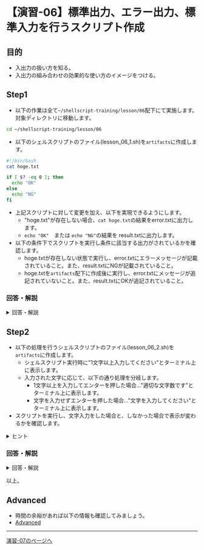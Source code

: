 # 【演習-06】標準出力、エラー出力、標準入力を行うスクリプト作成

## 目的

- 入出力の扱い方を知る。
- 入出力の組み合わせの効果的な使い方のイメージをつける。

## Step1

- 以下の作業は全て`~/shellscript-training/lesson/06`配下にて実施します。対象ディレクトリに移動します。

```bash
cd ~/shellscript-training/lesson/06
```

- 以下のシェルスクリプトのファイル(lesson_06_1.sh)を`artifacts`に作成します。  

``` sh
#!/bin/bash
cat hoge.txt

if [ $? -eq 0 ]; then
  echo "OK"
else
  echo "NG"
fi
```

- 上記スクリプトに対して変更を加え、以下を実現できるようにします。
  - "hoge.txt"が存在しない場合、`cat hoge.txt`の結果をerror.txtに出力します。
  - `echo "OK"`　または `echo "NG"`の結果を result.txtに出力します。
- 以下の条件下でスクリプトを実行し条件に該当する出力がされているかを確認します。
    - hoge.txtが存在しない状態で実行し、error.txtにエラーメッセージが記載されていること。また、result.txtにNGが記載されていること。
    - hoge.txtを`artifacts`配下に作成後に実行し、error.txtにメッセージが追記されていないこと。また、result.txtにOKが追記されていること。

### 回答・解説

<details>
<summary>回答・解説</summary>
<div>

- 以下の内容でlesson_06_1.shを作成します。

```bash
#!/bin/bash
DIRECTORY=~/shellscript-training/lesson/06/artifacts
cat ${DIRECTORY}/hoge.txt 2>> ${DIRECTORY}/error.txt

if [ $? -eq 0 ]; then
  echo "OK" >> ${DIRECTORY}/result.txt
else
  echo "NG" >> ${DIRECTORY}/result.txt
fi
```

- `2>>　ファイル名`　…　標準エラー出力。エラー情報をファイルに追記型で出力します。
- `>>　ファイル名`　…　標準出力。コマンドの実行結果などをファイルに追記型で出力します。
- `>>`の部分を`>`にすると都度新規書き込みになるため、前回までの記載内容がリセットされた上で出力されます。

</div>
</details>

## Step2

- 以下の処理を行うシェルスクリプトのファイル(lesson_06_2.sh)を`artifacts`に作成します。  
  - シェルスクリプト実行時に"1文字以上入力してください"とターミナル上に表示します。
  - 入力された文字に応じて、以下の通り処理を分岐します。
    - 1文字以上を入力してエンターを押した場合…"適切な文字数です"とターミナル上に表示します。
    - 文字を入力せずエンターを押した場合…"文字を入力してください"とターミナル上に表示します。
- スクリプトを実行し、文字入力をした場合と、しなかった場合で表示が変わるかを確認します。

<details>
<summary>ヒント</summary>
<div>

- 標準入力の受信には`read`コマンドを利用します。
- 文字数の判定を行うには、`-z 文字列`または`-n 文字列`を使用します。

</div>
</details>

### 回答・解説

<details>
<summary>回答・解説</summary>
<div>

- 以下の内容でlesson_06_2.shを作成します。

```bash
#!/bin/bash
echo "1文字以上入力してください"
read input

if [ -z $input  ] ; then
  echo "文字を入力してください"
else
  echo "適切な文字数です"
fi
```

- `read`… 標準入力から受け取った内容を変数にいれるコマンド。ここでは入力された値を変数`input`に格納しています。
- `[ -z $input  ]` …　文字列の判定を行う条件。指定した変数の文字列の長さがゼロであれば真を返します。なお、`-n 文字列`を使っても構いません。その場合、文字列の長さがゼロでないなら真を返すため、ifとelseの処理の中身が逆になることに注意してください。

</div>
</details>

以上。

## Advanced

- 時間の余裕があれば以下の情報も確認してみましょう。
- [Advanced](./advanced.md)

---

[演習-07のページへ](../07/basic.md)